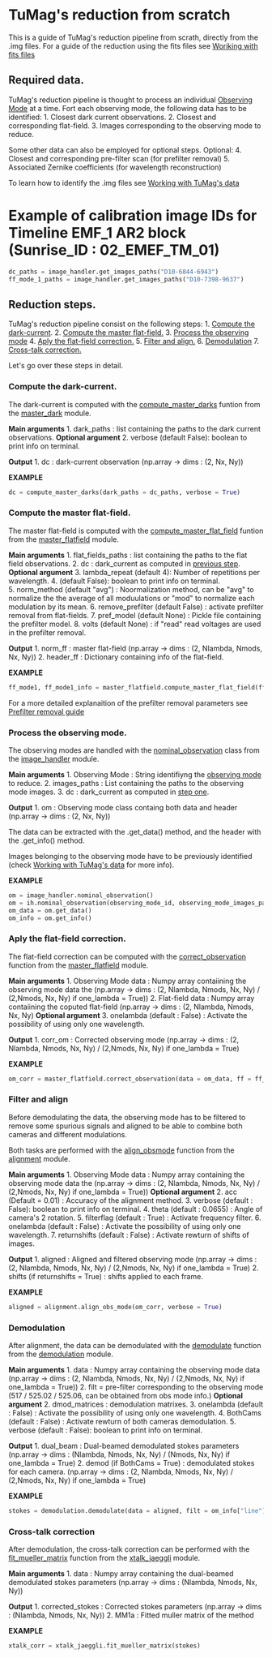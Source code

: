 # TuMag's reduction from scratch 

This is a guide of TuMag's reduction pipeline from scrath, directly from the .img files. For a guide of the reduction using the fits files see [Woriking with fits files](./Working_with_fits_files.md)


## Required data. 

TuMag's reduction pipeline is thought to process an individual [Observing Mode](../README.md#observation-modes-om) at a time. Fort each observing mode, the following data has to be identified:
    1. Closest dark current observations. 
    2. Closest and corresponding flat-field.
    3. Images corresponding to the observing mode to reduce. 

Some other data can also be employed for optional steps.
Optional:
    4. Closest and corresponding pre-filter scan (for prefilter removal)
    5. Associated Zernike coefficients (for wavelength reconstruction)

To learn how to identify the .img files see [Working with TuMag's data](./Working_with_Tumags_data.md)


# Example of calibration image IDs for Timeline EMF_1 AR2 block (Sunrise_ID : 02_EMEF_TM_01)
```python
dc_paths = image_handler.get_images_paths("D10-6844-6943")
ff_mode_1_paths = image_handler.get_images_paths("D10-7398-9637")
```

## Reduction steps.

TuMag's reduction pipeline consist on the following steps: 
    1. [Compute the dark-current](#compute-the-dark-current). 
    2. [Compute the master flat-field.](#compute-the-master-flat-field) 
    3. [Process the observing mode](#process-the-observing-mode)
    4. [Aply the flat-field correction.](#aply-the-flat-field-correction)
    5. [Filter and align.](#filter-and-align) 
    6. [Demodulation](#demodulation)
    7. [Cross-talk correction.](#cross-talk-correction) 

Let's go over these steps in detail. 

### Compute the dark-current.

The dark-current is computed with the [compute_master_darks](../master_dark.py#L16) funtion from the [master_dark](../master_dark.py) module.

**Main arguments**
    1. dark_paths : list containing the paths to the dark current observations. 
**Optional argument**
    2. verbose (default False): boolean to print info on terminal. 

**Output**
    1. dc : dark-current observation (np.array -> dims : (2, Nx, Ny)) 

**EXAMPLE**
```python
dc = compute_master_darks(dark_paths = dc_paths, verbose = True)
```

### Compute the master flat-field.

The master flat-field is computed with the [compute_master_flat_field](../master_flatfield.py#L20) funtion from the [master_flatfield](../master_flatfield.py) module.

**Main arguments**
    1. flat_fields_paths : list containing the paths to the flat field observations. 
    2. dc : dark_current as computed in [previous step](#compute-the-dark-current). 
**Optional argument**
    3. lambda_repeat (default 4): Number of repetitions per wavelength. 
    4. (default False): boolean to print info on terminal.  
    5. norm_method (default "avg") : Noormalization method, can be "avg" to normalize the the average of all moduulations or "mod" to normalize each modulation by its mean. 
    6. remove_prefilter (default  False) : activate prefilter removal from flat-fields. 
    7. pref_model (default None) : Pickle file containing the prefilter model. 
    8. volts (default None) : if "read" read voltages are used in the prefilter removal. 

**Output**
    1. norm_ff : master flat-field (np.array -> dims : (2, Nlambda, Nmods, Nx, Ny)) 
    2. header_ff : Dictionary containing info of the flat-field. 

**EXAMPLE**
```python
ff_mode1, ff_mode1_info = master_flatfield.compute_master_flat_field(ff_mode_1_paths, dc = dc, verbose = True)
```

For a more detailed explanaition of the prefilter removal parameters see [Prefilter removal guide](./Fit_Prefilter_guide.md)

### Process the observing mode.

The observing modes are handled with the [nominal_observation](../image_handler.py#L109) class from the [image_handler](../image_handler.py) module.

**Main arguments**
    1. Observing Mode : String identifiyng the [observing mode](../README.md#observation-modes-om) to reduce.
    2. images_paths : List containing the paths to the observing mode images.
    3. dc : dark_current as computed in [step one](#compute-the-dark-current).

**Output**
    1. om : Observing mode class containg both data and header (np.array -> dims : (2, Nx, Ny)) 

The data can be extracted with the .get_data() method, and the header with the .get_info() method. 

Images belonging to the observing mode have to be previously identified (check [Working with TuMag's data](./Working_with_Tumags_data.md) for more info). 

**EXAMPLE**
```python
om = image_handler.nominal_observation()
om = ih.nominal_observation(observing_mode_id, observing_mode_images_paths, dc = dc) 
om_data = om.get_data()
om_info = om.get_info()
```
### Aply the flat-field correction.

The flat-field correction can be computed with the [correct_observation](../master_flatfield.py#L115) function from the [master_flatfield](../master_flatfield.py) module.

**Main arguments**
    1. Observing Mode data : Numpy array contaiining the observing mode data the (np.array -> dims : (2, Nlambda, Nmods, Nx, Ny) / (2,Nmods, Nx, Ny) if one_lambda = True)) 
    2. Flat-field data : Numpy array contaiining the coputed flat-field (np.array -> dims : (2, Nlambda, Nmods, Nx, Ny)
**Optional argument**
    3. onelambda (default : False) : Activate the possibility of using only one wavelength. 

**Output**
    1. corr_om : Corrected observing mode (np.array -> dims : (2, Nlambda, Nmods, Nx, Ny) / (2,Nmods, Nx, Ny) if one_lambda = True)

**EXAMPLE**
```python
om_corr = master_flatfield.correct_observation(data = om_data, ff = ff_mode1)
```

### Filter and align

Before demodulating the data, the observing mode has to be filtered to remove some spurious signals and aligned to be able to combine both cameras and different modulations. 

Both tasks are performed with the [align_obsmode](../alignment.py#L291) function from the [alignment](../alignment.py) module.

**Main arguments**
    1. Observing Mode data : Numpy array containing the observing mode data the (np.array -> dims : (2, Nlambda, Nmods, Nx, Ny) / (2,Nmods, Nx, Ny) if one_lambda = True)) 
**Optional argument**
    2. acc (Default = 0.01) : Accuracy of the alignment method.
    3. verbose (default : False): boolean to print info on terminal. 
    4. theta (default : 0.0655) : Angle of camera's 2 rotation. 
    5. filterflag (default : True) : Activate frequency filter. 
    6. onelambda (default : False) : Activate the possibility of using only one wavelength. 
    7. returnshifts (default : False) : Activate rewturn of shifts of images.  

**Output**
    1. aligned : Aligned and filtered observing mode (np.array -> dims : (2, Nlambda, Nmods, Nx, Ny) / (2,Nmods, Nx, Ny) if one_lambda = True)
    2. shifts (if returnshifts = True) : shifts applied to each frame. 

**EXAMPLE**
```python
aligned = alignment.align_obs_mode(om_corr, verbose = True)
```

### Demodulation

After alignment, the data can be demodulated with the [demodulate](../demodulation.py#96) function from the [demodulation](../demodulation.py) module.

**Main arguments**
    1. data : Numpy array containing the observing mode data (np.array -> dims : (2, Nlambda, Nmods, Nx, Ny) / (2,Nmods, Nx, Ny) if one_lambda = True)) 
    2. filt = pre-filter corresponding to the observing mode (517 / 525.02 / 525.06, can be obtained from obs mode info.) 
**Optional argument**
    2. dmod_matrices : demodulation matrixes.
    3. onelambda (default : False) : Activate the possibility of using only one wavelength. 
    4. BothCams (default : False) : Activate rewturn of both cameras demodulation.
    5. verbose (default : False): boolean to print info on terminal.  

**Output**
    1. dual_beam : Dual-beamed demodulated stokes parameters (np.array -> dims : (Nlambda, Nmods, Nx, Ny) / (Nmods, Nx, Ny) if one_lambda = True)
    2. demod (if BothCams = True) : demodulated stokes for each camera. (np.array -> dims : (2, Nlambda, Nmods, Nx, Ny) / (2,Nmods, Nx, Ny) if one_lambda = True)
    

**EXAMPLE**
```python
stokes = demodulation.demodulate(data = aligned, filt = om_info["line"] )
```
### Cross-talk correction

After demodulation, the cross-talk correction can be performed with the [fit_mueller_matrix](../xtalk_jaeggli.py#L131) function from the [xtalk_jaeggli](../xtalk_jaeggli.py) module.


**Main arguments**
    1. data : Numpy array containing the dual-beamed demodulated stokes parameters (np.array -> dims : (Nlambda, Nmods, Nx, Ny)) 

**Output**
    1. corrected_stokes : Corrected stokes parameters (np.array -> dims : (Nlambda, Nmods, Nx, Ny))
    2. MM1a : Fitted muller matrix of the method

**EXAMPLE**
```python
xtalk_corr = xtalk_jaeggli.fit_mueller_matrix(stokes)
```